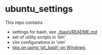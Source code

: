 # ubuntu_settings

This repo contains
- settings for bash, see [./bash/README.md](./bash/README.md)
- set of utility scripts in 'bin'
- vim configurations in 'vim'
- [tips on using 'git_bash' on Windows](README_gitbash_windows.md)

